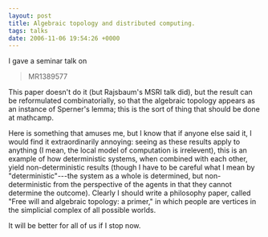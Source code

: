 ```yaml
---
layout: post
title: Algebraic topology and distributed computing.
tags: talks
date: 2006-11-06 19:54:26 +0000
---
```


I gave a seminar talk on

> MR1389577

This paper doesn't do it (but Rajsbaum's MSRI talk did), but the result can be reformulated combinatorially, so that the algebraic topology appears as an instance of Sperner's lemma; this is the sort of thing that should be done at mathcamp.

Here is something that amuses me, but I know that if anyone else said it, I would find it extraordinarily annoying: seeing as these results apply to anything (I mean, the local model of computation is irrelevent), this is an example of how deterministic systems, when combined with each other, yield non-deterministic results (though I have to be careful what I mean by "deterministic"---the system as a whole is determined, but non-deterministic from the perspective of the agents in that they cannot determine the outcome).  Clearly I should write a philosophy paper, called "Free will and algebraic topology: a primer," in which people are vertices in the simplicial complex of all possible worlds.

It will be better for all of us if I stop now.

